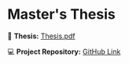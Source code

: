 # Master's Thesis

📄 **Thesis:** [Thesis.pdf](./System%20do%20monitorowania%20watkow%20w%20jezyku%20Java.pdf)

💻 **Project Repository:** [GitHub Link](https://github.com/PiotrStoklosa/thread-agent)
